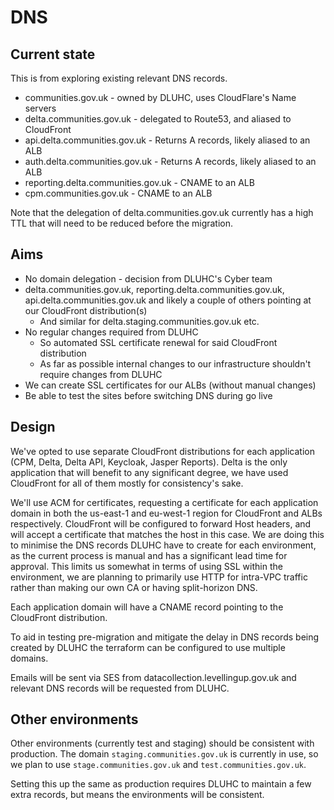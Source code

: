 # DNS

## Current state

This is from exploring existing relevant DNS records.

* communities.gov.uk - owned by DLUHC, uses CloudFlare's Name servers
* delta.communities.gov.uk - delegated to Route53, and aliased to CloudFront
* api.delta.communities.gov.uk - Returns A records, likely aliased to an ALB
* auth.delta.communities.gov.uk - Returns A records, likely aliased to an ALB
* reporting.delta.communities.gov.uk - CNAME to an ALB
* cpm.communities.gov.uk - CNAME to an ALB

Note that the delegation of delta.communities.gov.uk currently has a high TTL that will need to be reduced before the migration.

## Aims

* No domain delegation - decision from DLUHC's Cyber team
* delta.communities.gov.uk, reporting.delta.communities.gov.uk, api.delta.communities.gov.uk and likely a couple of others pointing at our CloudFront distribution(s)
  * And similar for delta.staging.communities.gov.uk etc.
* No regular changes required from DLUHC
  * So automated SSL certificate renewal for said CloudFront distribution
  * As far as possible internal changes to our infrastructure shouldn't require changes from DLUHC
* We can create SSL certificates for our ALBs (without manual changes)
* Be able to test the sites before switching DNS during go live

## Design

We've opted to use separate CloudFront distributions for each application (CPM, Delta, Delta API, Keycloak, Jasper Reports).
Delta is the only application that will benefit to any significant degree, we have used CloudFront for all of them mostly for consistency's sake.

We'll use ACM for certificates, requesting a certificate for each application domain in both the us-east-1 and eu-west-1 region for CloudFront and ALBs respectively.
CloudFront will be configured to forward Host headers, and will accept a certificate that matches the host in this case.
We are doing this to minimise the DNS records DLUHC have to create for each environment, as the current process is manual and has a significant lead time for approval.
This limits us somewhat in terms of using SSL within the environment, we are planning to primarily use HTTP for intra-VPC traffic rather than making our own CA or having split-horizon DNS.

Each application domain will have a CNAME record pointing to the CloudFront distribution.

To aid in testing pre-migration and mitigate the delay in DNS records being created by DLUHC the terraform can be configured to use multiple domains.

Emails will be sent via SES from datacollection.levellingup.gov.uk and relevant DNS records will be requested from DLUHC.

## Other environments

Other environments (currently test and staging) should be consistent with production. The domain `staging.communities.gov.uk` is currently in use, so we plan to use `stage.communities.gov.uk` and `test.communities.gov.uk`.

Setting this up the same as production requires DLUHC to maintain a few extra records, but means the environments will be consistent.
